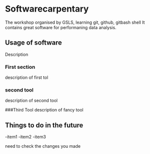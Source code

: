 # Softwarecarpentary
The workshop organised by GSLS, learning git, github, gitbash shell
It contains great software for performaning data analysis.

## Usage of software
Description

### First section
description of first tol

### second tool
description of second tool

###Third Tool
description of fancy tool

## Things to do in the future 

-item1
-item2
-item3

need to check the changes you made

